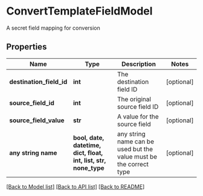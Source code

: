 # ConvertTemplateFieldModel

A secret field mapping for conversion

## Properties
Name | Type | Description | Notes
------------ | ------------- | ------------- | -------------
**destination_field_id** | **int** | The destination field ID | [optional] 
**source_field_id** | **int** | The original source field ID | [optional] 
**source_field_value** | **str** | A value for the source field | [optional] 
**any string name** | **bool, date, datetime, dict, float, int, list, str, none_type** | any string name can be used but the value must be the correct type | [optional]

[[Back to Model list]](../README.md#documentation-for-models) [[Back to API list]](../README.md#documentation-for-api-endpoints) [[Back to README]](../README.md)


